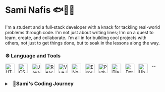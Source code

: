 # Sami Nafis 🐟🧑‍💻

I'm a student and a full-stack developer with a knack for tackling real-world problems through code. I'm not just about writing lines; I'm on a quest to learn, create, and collaborate. I'm all in for building cool projects with others, not just to get things done, but to soak in the lessons along the way. 

### ⚙️ Language and Tools
<img align="left" alt="HTML" src="https://cdn.jsdelivr.net/gh/devicons/devicon/icons/html5/html5-original.svg" width="30px" style="padding-right:10px" />
<img align="left" alt="CSS" src="https://cdn.jsdelivr.net/gh/devicons/devicon/icons/css3/css3-original.svg" width="30px" style="padding-right:10px" />
<img align="left" alt="JavaScript" src="https://cdn.jsdelivr.net/gh/devicons/devicon/icons/javascript/javascript-original.svg" width="30px" style="padding-right:10px" />
<img align="left" alt="React" src="https://cdn.jsdelivr.net/gh/devicons/devicon/icons/react/react-original.svg" width="30px" style="padding-right:10px" />
<img align="left" alt="VueJS" src="https://cdn.jsdelivr.net/gh/devicons/devicon/icons/vuejs/vuejs-original.svg" width="30px" style="padding-right:10px" />
<img align="left" alt="NodeJS" src="https://cdn.jsdelivr.net/gh/devicons/devicon/icons/nodejs/nodejs-original.svg" width="30px" style="padding-right:10px" />
<img align="left" alt="ExpressJS" src="https://cdn.jsdelivr.net/gh/devicons/devicon/icons/express/express-original.svg" width="30px" style="padding-right:10px" />
<img align="left" alt="Python" src="https://cdn.jsdelivr.net/gh/devicons/devicon/icons/python/python-original.svg" width="30px" style="padding-right:10px" />
<img align="left" alt="Django" src="https://cdn.jsdelivr.net/gh/devicons/devicon/icons/django/django-plain.svg" width="30px" style="padding-right:10px" />
<img align="left" alt="Dotnet Core" src="https://cdn.jsdelivr.net/gh/devicons/devicon/icons/dotnetcore/dotnetcore-original.svg" width="30px" style="padding-right:10px" />
<img align="left" alt="Ubuntu" src="https://cdn.jsdelivr.net/gh/devicons/devicon/icons/linux/linux-original.svg" width="30px" style="padding-right:10px" />

--

<details>
<summary>
    <h3 style="margin-left:10px; display:inline-block;">🧗Sami's Coding Journey</h3>
</summary>
I've been into computer science since I was a kid. Tried C++ at 14, but it didn't click. Discovered HTML in 9th grade, and it hooked me. Now I'm a full-stack developer, still learning and exploring. Got a bunch of tools in my belt, far from the best, but the passion's strong.
</details>

